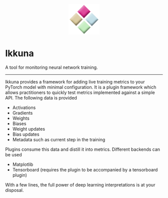 <p align="center">
<img src="./ikkuna.png" alt="logo" width="100"/>
</p>

# Ikkuna
A tool for monitoring neural network training.

---

Ikkuna provides a framework for adding live training metrics to your PyTorch
model with minimal configuration. It is a plugin framework which allows
practitioners to quickly test metrics implemented against a simple API. The
following data is provided

* Activations
* Gradients
* Weights
* Biases
* Weight updates
* Bias updates
* Metadata such as current step in the training

Plugins consume this data and distill it into metrics. Different backends can be
used

* Matplotlib
* Tensorboard (requires the plugin to be accompanied by a tensorboard plugin)

With a few lines, the full power of deep learning interpretations is at your
disposal.
